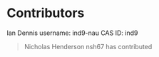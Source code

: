 # Contributors

Ian Dennis
username: ind9-nau
CAS ID: ind9
>Nicholas Henderson nsh67 has contributed
